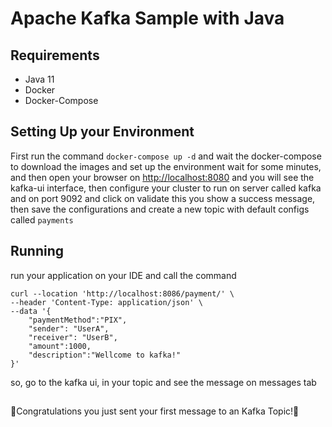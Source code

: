 # Apache Kafka Sample with Java
## Requirements
* Java 11
* Docker
* Docker-Compose

## Setting Up your Environment
First run the command `docker-compose up -d` and wait the docker-compose 
to download the images and set up the environment wait for some minutes, 
and then open your browser on [http://localhost:8080](http://localhost:8080) and you will see
the kafka-ui interface, then configure your cluster to run on
server called kafka and on port 9092 and click on validate
this you show a success message, then save the configurations
and create a new topic with default configs called `payments`

## Running

run your application on your IDE and call the command
```
curl --location 'http://localhost:8086/payment/' \
--header 'Content-Type: application/json' \
--data '{
    "paymentMethod":"PIX",
    "sender": "UserA",
    "receiver": "UserB",
    "amount":1000,
    "description":"Wellcome to kafka!"
}'
```
so, go to the kafka ui, in your topic and see the message on messages tab
##
🎉Congratulations you just sent your first message to an Kafka Topic!🎉